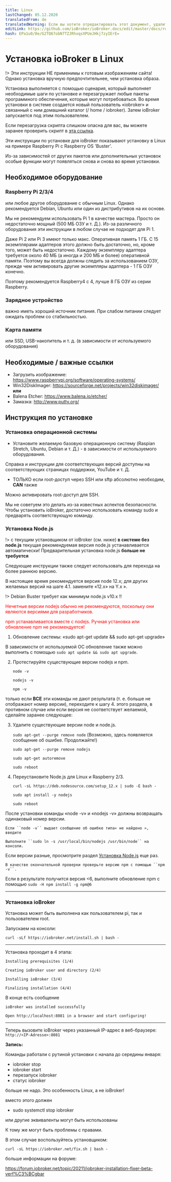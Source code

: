 ```yaml
---
title: Linux
lastChanged: 05.12.2020
translatedFrom: de
translatedWarning: Если вы хотите отредактировать этот документ, удалите поле «translationFrom», в противном случае этот документ будет снова автоматически переведен
editLink: https://github.com/ioBroker/ioBroker.docs/edit/master/docs/ru/install/linux.md
hash: EPa1u0/8e/G2TQ67obN7TZJRhxqsXPUeJHkj7zyIErE=
---
```

# Установка ioBroker в Linux
!> Эти инструкции НЕ применимы к готовым изображениям сайта! Однако установка вручную предпочтительнее, чем установка образа.

Установка выполняется с помощью сценария, который выполняет необходимые шаги по установке и перезагружает любые пакеты программного обеспечения, которые могут потребоваться.
Во время установки в системе создается новый пользователь «iobroker» и связанный с ним домашний каталог (/ home / iobroker).
Затем ioBroker запускается под этим пользователем.

Если перезагрузка скрипта слишком опасна для вас, вы можете заранее проверить скрипт в [эта ссылка](https://raw.githubusercontent.com/ioBroker/ioBroker/stable-installer/installer.sh).

Эти инструкции по установке для ioBroker показывают установку в Linux на примере Raspberry Pi с Raspberry OS 'Buster'.

Из-за зависимостей от других пакетов или дополнительных установок особые функции могут появляться снова и снова во время установки.

## Необходимое оборудование
### Raspberry Pi 2/3/4
или любое другое оборудование с обычным Linux. Однако рекомендуется Debian, Ubuntu или один из дистрибутивов на их основе.

Мы не рекомендуем использовать Pi 1 в качестве мастера. Просто он недостаточно мощный (500 МБ ОЗУ и т. Д.). Из-за различного оборудования эти инструкции в любом случае не подходят для Pi 1.

Даже Pi 2 или Pi 3 имеют только макс. Оперативная память 1 ГБ. С 15 экземплярами адаптеров этого должно быть достаточно, но, кроме того, может быть недостаточно. Каждому экземпляру адаптера требуется около 40 МБ (а иногда и 200 МБ и более) оперативной памяти. Поэтому вы всегда должны следить за использованием ОЗУ, прежде чем активировать другие экземпляры адаптера - 1 ГБ ОЗУ конечно.

Поэтому рекомендуется Raspberry4 с 4, лучше 8 ГБ ОЗУ из серии Raspberry.

### Зарядное устройство
важно иметь хороший источник питания. При слабом питании следует ожидать проблем со стабильностью.

### Карта памяти
или SSD, USB-накопитель и т. д. (в зависимости от используемого оборудования)

## Необходимые / важные ссылки
* Загрузить изображение: https://www.raspberrypi.org/software/operating-systems/
* Win32DiskImager: https://sourceforge.net/projects/win32diskimager/ **или**
* Balena Etcher: https://www.balena.io/etcher/
* Замазка: http://www.putty.org/

## Инструкция по установке
### Установка операционной системы
* Установите желаемую базовую операционную систему (Raspian Stretch, Ubuntu, Debian и т. Д.) - в зависимости от используемого оборудования.

Справка и инструкции для соответствующих версий доступны на соответствующих страницах поддержки, YouTube и т. Д.

* ТОЛЬКО если root-доступ через SSH или sftp абсолютно необходим, **CAN** также

Можно активировать root-доступ для SSH.

Мы не советуем это делать из-за известных аспектов безопасности. Чтобы установить ioBroker, достаточно использовать команду sudo и предварять соответствующую команду.

### Установка Node.js
!> с текущим установщиком от ioBroker (см. ниже) **в системе без node.js** текущая рекомендуемая версия node.js устанавливается автоматически! Предварительная установка node.js **больше не требуется**

Следующие инструкции также следует использовать для перехода на более раннюю версию.

В настоящее время рекомендуется версия node 12.x; для других желаемых версий на шаге 4.1. замените «12.x» на Y.x ».

!> Debian Buster требует как минимум node.js v10.x !!

<span style="color:red">Нечетные версии nodejs обычно не рекомендуются, поскольку они являются версиями для разработчиков.</span>

<span style="color:red">npm устанавливается вместе с nodejs. Ручная установка или обновление npm не рекомендуется!</span>

1. Обновление системы: «sudo apt-get update && sudo apt-get upgrade»

В зависимости от используемой ОС обновление также можно выполнить с помощью `sudo apt update && sudo apt upgrade`.

2. Протестируйте существующие версии nodejs и npm.

    ``node -v``

    ``nodejs -v``

    ``npm -v``

только если **ВСЕ** эти команды не дают результата (т. е. больше не отображают номер версии), переходите к шагу 4. этого раздела, в противном случае или если версия не соответствует желаемой, сделайте заранее следующее:

3. Удалите существующие версии node и node.js.

    ``sudo apt-get --purge remove node`` (Возможно, здесь появляется сообщение об ошибке. Продолжайте!)

    ``sudo apt-get --purge remove nodejs``

    ``sudo apt-get autoremove``

    ``sudo reboot``

4. Переустановите Node.js для Linux и Raspberry 2/3.

    ``curl -sL https://deb.nodesource.com/setup_12.x | sudo -E bash -``

    ``sudo apt install -y nodejs``

    ``sudo reboot``

После установки команды «node -v» и «nodejs -v» должны возвращать одинаковый номер версии.

    Если ``node -v`` выдает сообщение об ошибке типа« не найдено », введите

    Выполните ``sudo ln -s /usr/local/bin/nodejs /usr/bin/node`` на консоли.

Если версии разные, просмотрите раздел [Установка Node.js](#installation-nodejs) еще раз.

    В качестве окончательной проверки проверьте версию npm с помощью ``npm -v``.

Если в результате получится версия <6, выполните обновление npm с помощью ``sudo -H npm install -g npm@6``

---

### Установка ioBroker
Установка может быть выполнена как пользователем pi, так и пользователем root.

Запускаем на консоли:

``curl -sLf https://iobroker.net/install.sh | bash -``

---

Установка проходит в 4 этапа:

``Installing prerequisites (1/4)``

``Creating ioBroker user and directory (2/4)``

``Installing ioBroker (3/4)``

``Finalizing installation (4/4)``

В конце есть сообщение

``ioBroker was installed successfully``

``Open http://localhost:8081 in a browser and start configuring!``

---

Теперь вызовите ioBroker через указанный IP-адрес в веб-браузере: ``http://<IP-Adresse>:8081``

**Запись:**

Команды работали с рутиной установки с начала до середины января:

* iobroker stop
* iobroker start
* перезапуск iobroker
* статус iobroker

больше не надо. Это особенность Linux, а не ioBroker!

вместо этого должен

* sudo systemctl stop iobroker

или другие эквиваленты могут быть использованы

К тому же могут быть проблемы с правами.

В этом случае воспользуйтесь установщиком:

``curl -sL https://iobroker.net/fix.sh | bash -``

больше информации на форуме:

https://forum.iobroker.net/topic/20211/iobroker-installation-fixer-beta-verf%C3%BCgbar

